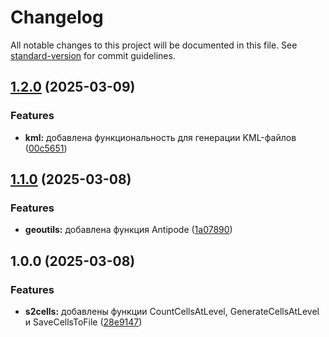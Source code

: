 # Changelog

All notable changes to this project will be documented in this file. See [standard-version](https://github.com/conventional-changelog/standard-version) for commit guidelines.

## [1.2.0](https://github.com/terratensor/gmxcore/compare/v1.1.0...v1.2.0) (2025-03-09)


### Features

* **kml:** добавлена функциональность для генерации KML-файлов ([00c5651](https://github.com/terratensor/gmxcore/commit/00c5651cf8a6e2867f9fe061cd819b536dab4ace))

## [1.1.0](https://github.com/terratensor/gmxcore/compare/v1.0.0...v1.1.0) (2025-03-08)


### Features

* **geoutils:** добавлена функция Antipode ([1a07890](https://github.com/terratensor/gmxcore/commit/1a07890f871eb0755466a6fb5bf1558627f08167))

## 1.0.0 (2025-03-08)


### Features

* **s2cells:** добавлены функции CountCellsAtLevel, GenerateCellsAtLevel и SaveCellsToFile ([28e9147](https://github.com/terratensor/gmxcore/commit/28e9147dabe7a78feeea32f7734fdacddf44b082))
